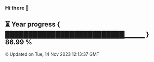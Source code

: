 ### Hi there 👋
⏳ Year progress { ██████████████████████████▁▁▁▁ } 86.99 %
---
⏰ Updated on Tue, 14 Nov 2023 12:13:37 GMT

